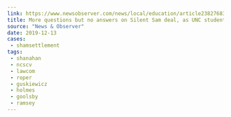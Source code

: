 ```yaml
---
link: https://www.newsobserver.com/news/local/education/article238276838.html
title: More questions but no answers on Silent Sam deal, as UNC students take legal action
source: "News & Observer"
date: 2019-12-13
cases:
 - shamsettlement
tags:
 - shanahan
 - ncscv
 - lawcom
 - roper
 - guskiewicz
 - holmes
 - goolsby
 - ramsey
---
```

